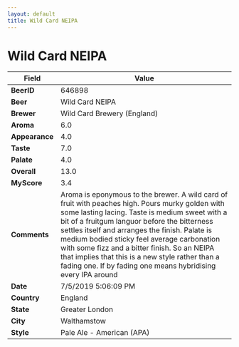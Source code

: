 ```yaml
---
layout: default
title: Wild Card NEIPA
---
```


# Wild Card NEIPA

| Field         | Value     |
|---------------|-----------|
| **BeerID** | 646898 |
| **Beer** | Wild Card NEIPA |
| **Brewer** | Wild Card Brewery (England) |
| **Aroma** | 6.0 |
| **Appearance** | 4.0 |
| **Taste** | 7.0 |
| **Palate** | 4.0 |
| **Overall** | 13.0 |
| **MyScore** | 3.4 |
| **Comments** | Aroma is eponymous to the brewer. A wild card of fruit with peaches high. Pours murky golden with some lasting lacing.  Taste is medium sweet with a bit of a fruitgum languor before the bitterness settles itself and arranges the finish. Palate is medium bodied sticky feel average carbonation with some fizz and a bitter finish. So an NEIPA that implies that this is a new style rather than a fading one. If by fading one means hybridising every IPA around   |
| **Date** | 7/5/2019 5:06:09 PM |
| **Country** | England |
| **State** | Greater London |
| **City** | Walthamstow |
| **Style** | Pale Ale - American (APA) |
